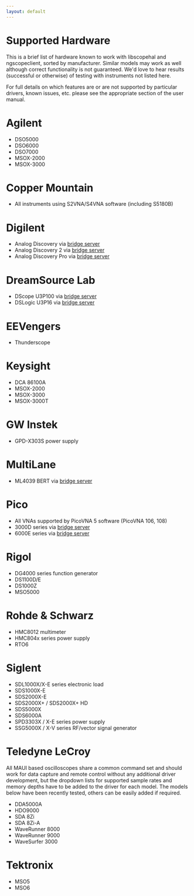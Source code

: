 ```yaml
---
layout: default
---
```


# Supported Hardware

This is a brief list of hardware known to work with libscopehal and ngscopeclient, sorted by manufacturer. Similar models may work as well although correct functionality is not guaranteed. We'd love to hear results (successful or otherwise) of testing with instruments not listed here.

For full details on which features are or are not supported by particular drivers, known issues, etc. please see the appropriate section of the user manual.

# Agilent

* DSO5000
* DSO6000
* DSO7000
* MSOX-2000
* MSOX-3000

# Copper Mountain

* All instruments using S2VNA/S4VNA software (including S5180B)

# Digilent

* Analog Discovery via [bridge server](https://github.com/ngscopeclient/scopehal-waveforms-bridge)
* Analog Discovery 2 via [bridge server](https://github.com/ngscopeclient/scopehal-waveforms-bridge)
* Analog Discovery Pro via [bridge server](https://github.com/ngscopeclient/scopehal-waveforms-bridge)

# DreamSource Lab

* DScope U3P100 via [bridge server](https://github.com/ngscopeclient/scopehal-sigrok-bridge)
* DSLogic U3P16 via [bridge server](https://github.com/ngscopeclient/scopehal-sigrok-bridge)

# EEVengers

* Thunderscope

# Keysight

* DCA 86100A
* MSOX-2000
* MSOX-3000
* MSOX-3000T

# GW Instek

* GPD-X303S power supply

# MultiLane

* ML4039 BERT via [bridge server](https://github.com/ngscopeclient/scopehal-mlbert-bridge)

# Pico

* All VNAs supported by PicoVNA 5 software (PicoVNA 106, 108)
* 3000D series via [bridge server](https://github.com/ngscopeclient/scopehal-pico-bridge)
* 6000E series via [bridge server](https://github.com/ngscopeclient/scopehal-pico-bridge)

# Rigol

* DG4000 series function generator
* DS1100D/E
* DS1000Z
* MSO5000

# Rohde & Schwarz

* HMC8012 multimeter
* HMC804x series power supply
* RTO6

# Siglent

* SDL1000X/X-E series electronic load
* SDS1000X-E
* SDS2000X-E
* SDS2000X+ / SDS2000X+ HD
* SDS5000X
* SDS6000A
* SPD3303X / X-E series power supply
* SSG5000X / X-V series RF/vector signal generator

# Teledyne LeCroy

All MAUI based oscilloscopes share a common command set and should work for data capture and remote control without any additional driver development, but the dropdown lists for supported sample rates and memory depths have to be added to the driver for each model. The models below have been recently tested, others can be easily added if required.

* DDA5000A
* HDO9000
* SDA 8Zi
* SDA 8Zi-A
* WaveRunner 8000
* WaveRunner 9000
* WaveSurfer 3000

# Tektronix

* MSO5
* MSO6
